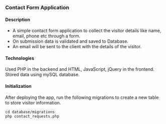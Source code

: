 ### Contact Form Application

#### Description
- A simple contact form application to collect the visitor details like name, email, phone etc through a form.
- On submission data is validated and saved to Database.
- An email will be sent to the client with the details of the visitor.

#### Technologies
Used PHP in the backend and HTML, JavaScript, jQuery in the frontend. Stored data using mySQL database.

#### Initialization
After deploying the app, run the following migrations to create a new table to store visitor information.

```
cd database/migrations
php contact_requests.php
```